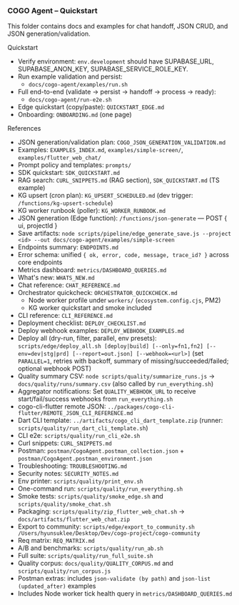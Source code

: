 ### COGO Agent – Quickstart

This folder contains docs and examples for chat handoff, JSON CRUD, and JSON generation/validation.

Quickstart
- Verify environment: `env.development` should have SUPABASE_URL, SUPABASE_ANON_KEY, SUPABASE_SERVICE_ROLE_KEY.
- Run example validation and persist:
  - `docs/cogo-agent/examples/run.sh`
- Full end-to-end (validate → persist → handoff → process → ready):
  - `docs/cogo-agent/run-e2e.sh`
- Edge quickstart (copy/paste): `QUICKSTART_EDGE.md`
- Onboarding: `ONBOARDING.md` (one page)

References
- JSON generation/validation plan: `COGO_JSON_GENERATION_VALIDATION.md`
- Examples: `EXAMPLES_INDEX.md`, `examples/simple-screen/`, `examples/flutter_web_chat/`
- Prompt policy and templates: `prompts/`
- SDK quickstart: `SDK_QUICKSTART.md`
- RAG search: `CURL_SNIPPETS.md` (RAG section), `SDK_QUICKSTART.md` (TS example)
- KG upsert (cron plan): `KG_UPSERT_SCHEDULED.md` (dev trigger: `/functions/kg-upsert-schedule`)
- KG worker runbook (poller): `KG_WORKER_RUNBOOK.md`
- JSON generation (Edge function): `/functions/json-generate` — POST { ui, projectId }
- Save artifacts: `node scripts/pipeline/edge_generate_save.js --project <id> --out docs/cogo-agent/examples/simple-screen`
- Endpoints summary: `ENDPOINTS.md`
- Error schema: unified `{ ok, error, code, message, trace_id? }` across core endpoints
- Metrics dashboard: `metrics/DASHBOARD_QUERIES.md`
- What's new: `WHATS_NEW.md`
- Chat reference: `CHAT_REFERENCE.md`
- Orchestrator quickcheck: `ORCHESTRATOR_QUICKCHECK.md`
  - Node worker profile under `workers/` (`ecosystem.config.cjs`, PM2)
  - KG worker quickstart and smoke included
- CLI reference: `CLI_REFERENCE.md`
- Deployment checklist: `DEPLOY_CHECKLIST.md`
- Deploy webhook examples: `DEPLOY_WEBHOOK_EXAMPLES.md`
- Deploy all (dry-run, filter, parallel, env presets): `scripts/edge/deploy_all.sh [deploy|build] [--only=fn1,fn2] [--env=dev|stg|prd] [--report=out.json] [--webhook=<url>]` (set `PARALLEL=1`, retries with backoff, summary of missing/succeeded/failed; optional webhook POST)
- Quality summary CSV: `node scripts/quality/summarize_runs.js` → `docs/quality/runs/summary.csv` (also called by `run_everything.sh`)
- Aggregator notifications: Set `QUALITY_WEBHOOK_URL` to receive start/fail/success webhooks from `run_everything.sh`
- cogo-cli-flutter remote JSON: `../packages/cogo-cli-flutter/REMOTE_JSON_CLI_REFERENCE.md`
- Dart CLI template: `../artifacts/cogo_cli_dart_template.zip` (runner: `scripts/quality/run_dart_cli_template.sh`)
- CLI e2e: `scripts/quality/run_cli_e2e.sh`
- Curl snippets: `CURL_SNIPPETS.md`
- Postman: `postman/CogoAgent.postman_collection.json` + `postman/CogoAgent.postman_environment.json`
- Troubleshooting: `TROUBLESHOOTING.md`
- Security notes: `SECURITY_NOTES.md`
- Env printer: `scripts/quality/print_env.sh`
- One-command run: `scripts/quality/run_everything.sh`
- Smoke tests: `scripts/quality/smoke_edge.sh` and `scripts/quality/smoke_chat.sh`
- Packaging: `scripts/quality/zip_flutter_web_chat.sh` → `docs/artifacts/flutter_web_chat.zip`
- Export to community: `scripts/edge/export_to_community.sh /Users/hyunsuklee/Desktop/Dev/cogo-project/cogo-community`
- Req matrix: `REQ_MATRIX.md`
- A/B and benchmarks: `scripts/quality/run_ab.sh`
- Full suite: `scripts/quality/run_full_suite.sh`
- Quality corpus: `docs/quality/QUALITY_CORPUS.md` and `scripts/quality/run_corpus.js`
- Postman extras: includes `json-validate (by path)` and `json-list (updated_after)` examples
- Includes Node worker tick health query in `metrics/DASHBOARD_QUERIES.md`
